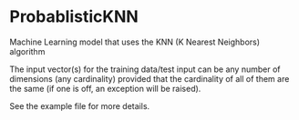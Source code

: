# ProbablisticKNN
Machine Learning model that uses the KNN (K Nearest Neighbors) algorithm

The input vector(s) for the training data/test input can be any number of dimensions (any cardinality) provided that the cardinality of all of them are the same (if one is off, an exception will be raised).

See the example file for more details.
